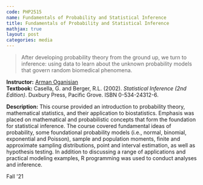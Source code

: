 ```yaml
---
code: PHP2515 
name: Fundamentals of Probability and Statistical Inference
title: Fundamentals of Probability and Statistical Inference
mathjax: true
layout: post
categories: media
---
```


> After developing probability theory from the ground up, we turn to inference: using data to learn about the unknown probability models that govern random biomedical phenomena.

**Instructor:** [Arman Oganisian](https://vivo.brown.edu/display/aoganisi) <br>
**Textbook:** Casella, G. and Berger, R.L. (2002). *Statistical Inference (2nd Edition)*. Duxbury Press, Pacific Grove. ISBN 0-534-24312-6.

**Description:** This course provided an introduction to probability theory, mathematical statistics, and their application to biostatistics. Emphasis was placed on mathematical and probabilistic concepts that form the foundation for statistical inference. The course covered fundamental ideas of probability, some foundational probability models (i.e., normal, binomial, exponential and Poisson), sample and population moments, finite and approximate sampling distributions, point and interval estimation, as well as hypothesis testing. In addition to discussing a range of applications and practical modeling examples, R programming was used to conduct analyses and inference.

Fall '21
